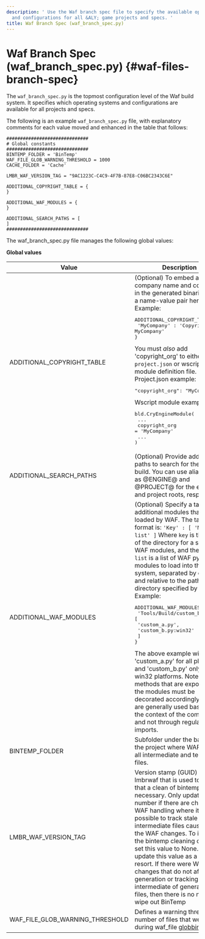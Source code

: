```yaml
---
description: ' Use the Waf branch spec file to specify the available operating systems
  and configurations for all &ALY; game projects and specs. '
title: Waf Branch Spec (waf_branch_spec.py)
---
```

# Waf Branch Spec \(waf\_branch\_spec\.py\) {#waf-files-branch-spec}

The `waf_branch_spec.py` is the topmost configuration level of the Waf build system\. It specifies which operating systems and configurations are available for all projects and specs\.

The following is an example `waf_branch_spec.py` file, with explanatory comments for each value moved and enhanced in the table that follows:

```
##############################
# Global constants
##############################
BINTEMP_FOLDER = 'BinTemp'
WAF_FILE_GLOB_WARNING_THRESHOLD = 1000
CACHE_FOLDER = 'Cache'

LMBR_WAF_VERSION_TAG = "9AC1223C-C4C9-4F7B-87E8-C06BC2343C6E"

ADDITIONAL_COPYRIGHT_TABLE = {
}

ADDITIONAL_WAF_MODULES = {
}

ADDITIONAL_SEARCH_PATHS = [
]
##############################
```

The waf\_branch\_spec\.py file manages the following global values:


**Global values**  

| Value | Description | 
| --- | --- | 
| ADDITIONAL\_COPYRIGHT\_TABLE |  \(Optional\) To embed a company name and copyright in the generated binaries, add a name\-value pair here\. Example: <pre>ADDITIONAL_COPYRIGHT_TABLE = {<br />    'MyCompany' : 'Copyright (c) MyCompany'<br />}</pre> You must *also* add 'copyright\_org' to either your `project.json` or wscript module definition file\. Project\.json example: <pre>"copyright_org": "MyCompany"</pre> Wscript module example: <pre>bld.CryEngineModule(<br />  ...<br />    copyright_org = 'MyCompany'<br />  ...<br />)</pre>  | 
| ADDITIONAL\_SEARCH\_PATHS | \(Optional\) Provide additional paths to search for the WAF build\. You can use aliases such as @ENGINE@ and @PROJECT@ for the engine and project roots, respectively\. | 
| ADDITIONAL\_WAF\_MODULES |  \(Optional\) Specify a table of additional modules that will be loaded by WAF\. The table format is: `'Key' : [ 'Module list' ]` Where `key` is the path of the directory for a set of WAF modules, and the `module list` is a list of WAF python modules to load into the build system, separated by commas and relative to the path directory specified by the key\. Example: <pre>ADDITIONAL_WAF_MODULES = {<br />    'Tools/Build/custom_build' : [<br />        'custom_a.py',<br />        'custom_b.py:win32'<br />    ]<br />}</pre> The above example will load 'custom\_a\.py' for all platforms, and 'custom\_b\.py' only for win32 platforms\. Note that the methods that are exposed in the modules must be decorated accordingly, as they are generally used based on the context of the command, and not through regular python imports\.  | 
| BINTEMP\_FOLDER | Subfolder under the base of the project where WAF stores all intermediate and temporary files\. | 
| LMBR\_WAF\_VERSION\_TAG | Version stamp \(GUID\) of lmbrwaf that is used to signal that a clean of bintemp is necessary\. Only update this number if there are changes in WAF handling where it is not possible to track stale intermediate files caused by the WAF changes\. To ignore the bintemp cleaning check, set this value to None\. Only update this value as a last resort\. If there were WAF changes that do not affect the generation or tracking of intermediate of generated files, then there is no need to wipe out BinTemp | 
| WAF\_FILE\_GLOB\_WARNING\_THRESHOLD | Defines a warning threshold in number of files that were hit during waf\_file [globbing](/docs/userguide/waf/files-filelist#waf-files-filelist-file-globbing)\. | 